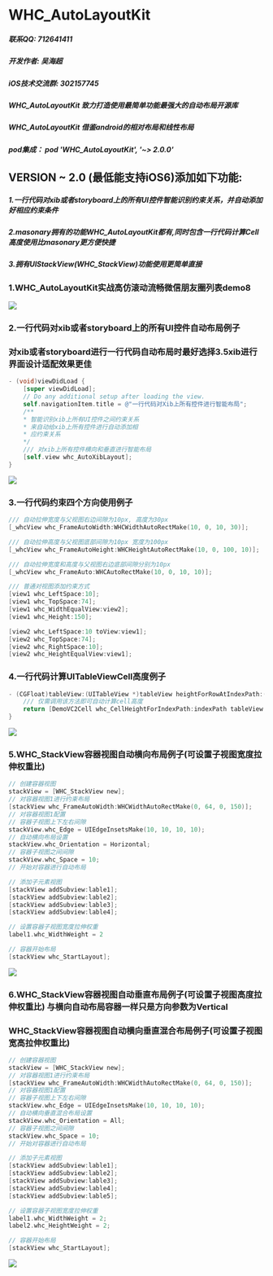 # WHC_AutoLayoutKit

##### 联系QQ: 712641411
##### 开发作者: 吴海超
##### iOS技术交流群: 302157745

##### WHC_AutoLayoutKit 致力打造使用最简单功能最强大的自动布局开源库
##### WHC_AutoLayoutKit 借鉴android的相对布局和线性布局
##### pod集成： pod 'WHC_AutoLayoutKit', '~> 2.0.0'

## VERSION ~ 2.0 (最低能支持iOS6)添加如下功能:
##### 1.一行代码对xib或者storyboard上的所有UI控件智能识别约束关系，并自动添加好相应约束条件
##### 2.masonary拥有的功能WHC_AutoLayoutKit都有,同时包含一行代码计算Cell高度使用比masonary更方便快捷
##### 3.拥有UIStackView(WHC_StackView)功能使用更简单直接

### 1.WHC_AutoLayoutKit实战高仿滚动流畅微信朋友圈列表demo8

![](https://github.com/netyouli/WHC_AutoLayoutKit/blob/master/Gif/f.gif)

### 2.一行代码对xib或者storyboard上的所有UI控件自动布局例子
###   对xib或者storyboard进行一行代码自动布局时最好选择3.5xib进行界面设计适配效果更佳
```objective-c
- (void)viewDidLoad {
    [super viewDidLoad];
    // Do any additional setup after loading the view.
    self.navigationItem.title = @"一行代码对Xib上所有控件进行智能布局";
    /**
    * 智能识别xib上所有UI控件之间约束关系
    * 来自动给xib上所有控件进行自动添加相
    * 应约束关系
    */
    /// 对xib上所有控件横向和垂直进行智能布局
    [self.view whc_AutoXibLayout];
}

```
![](https://github.com/netyouli/WHC_AutoLayoutKit/blob/master/Gif/d.gif)

### 3.一行代码约束四个方向使用例子
```objective-c
/// 自动拉伸宽度与父视图右边间隙为10px, 高度为30px
[_whcView whc_FrameAutoWidth:WHCWidthAutoRectMake(10, 0, 10, 30)];

/// 自动拉伸高度与父视图底部间隙为10px 宽度为100px
[_whcView whc_FrameAutoHeight:WHCHeightAutoRectMake(10, 0, 100, 10)];

/// 自动拉伸宽度和高度与父视图右边底部间隙分别为10px
[_whcView whc_FrameAuto:WHCAutoRectMake(10, 0, 10, 10)];

/// 普通对视图添加约束方式
[view1 whc_LeftSpace:10];
[view1 whc_TopSpace:74];
[view1 whc_WidthEqualView:view2];
[view1 whc_Height:150];

[view2 whc_LeftSpace:10 toView:view1];
[view2 whc_TopSpace:74];
[view2 whc_RightSpace:10];
[view2 whc_HeightEqualView:view1];
```
### 4.一行代码计算UITableViewCell高度例子

```objective-c
- (CGFloat)tableView:(UITableView *)tableView heightForRowAtIndexPath:(NSIndexPath *)indexPath {
    /// 仅需调用该方法即可自动计算cell高度
    return [DemoVC2Cell whc_CellHeightForIndexPath:indexPath tableView:tableView];
}

```
![](https://github.com/netyouli/WHC_AutoLayoutKit/blob/master/Gif/a.gif)

### 5.WHC_StackView容器视图自动横向布局例子(可设置子视图宽度拉伸权重比)
```objective-c
// 创建容器视图
stackView = [WHC_StackView new];
// 对容器视图1进行约束布局
[stackView whc_FrameAutoWidth:WHCWidthAutoRectMake(0, 64, 0, 150)];
// 对容器视图1配置
// 容器子视图上下左右间隙
stackView.whc_Edge = UIEdgeInsetsMake(10, 10, 10, 10);
// 自动横向布局设置
stackView.whc_Orientation = Horizontal;
// 容器子视图之间间隙
stackView.whc_Space = 10; 
// 开始对容器进行自动布局

// 添加子元素视图
[stackView addSubview:lable1];
[stackView addSubview:lable2];
[stackView addSubview:lable3];
[stackView addSubview:lable4];

// 设置容器子视图宽度拉伸权重
label1.whc_WidthWeight = 2

// 容器开始布局
[stackView whc_StartLayout];
```
![](https://github.com/netyouli/WHC_AutoLayoutKit/blob/master/Gif/c.gif)

### 6.WHC_StackView容器视图自动垂直布局例子(可设置子视图高度拉伸权重比) 与横向自动布局容器一样只是方向参数为Vertical
###   WHC_StackView容器视图自动横向垂直混合布局例子(可设置子视图宽高拉伸权重比)
```objective-c
// 创建容器视图
stackView = [WHC_StackView new];
// 对容器视图1进行约束布局
[stackView whc_FrameAutoWidth:WHCWidthAutoRectMake(0, 64, 0, 150)];
// 对容器视图1配置
// 容器子视图上下左右间隙
stackView.whc_Edge = UIEdgeInsetsMake(10, 10, 10, 10);
// 自动横向垂直混合布局设置
stackView.whc_Orientation = All;
// 容器子视图之间间隙
stackView.whc_Space = 10; 
// 开始对容器进行自动布局

// 添加子元素视图
[stackView addSubview:lable1];
[stackView addSubview:lable2];
[stackView addSubview:lable3];
[stackView addSubview:lable4];
[stackView addSubview:lable5];

// 设置容器子视图宽度拉伸权重
label1.whc_WidthWeight = 2;
label2.whc_HeightWeight = 2;

// 容器开始布局
[stackView whc_StartLayout];
```
![](https://github.com/netyouli/WHC_AutoLayoutKit/blob/master/Gif/b.gif)